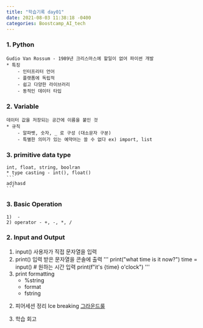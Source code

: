 ```yaml
---
title: "학습기록 day01"
date: 2021-08-03 11:38:18 -0400
categories: Boostcamp_AI_tech
---
```


### 1. Python
    Gudio Van Rossum - 1989년 크리스마스에 할일이 없어 파이썬 개발
    * 특징
        - 인터프리터 언어
        - 플랫폼에 독립적
        - 쉽고 다양한 라이브러리
        - 동적인 데이터 타입

### 2. Variable
    데이터 값을 저장되는 공간에 이름을 붙인 것
    * 규칙
        - 알파벳, 숫자, _ 로 구성 (대소문자 구분)
        - 특별한 의미가 있는 예약어는 쓸 수 없다 ex) import, list
### 3. primitive data type
    int, float, string, boolran
    * type casting - int(), float()
    ```
    adjhasd
    ```




### 3. Basic Operation
    1)  - 
    2) operator - +, -, *, /

### 2. Input and Output
  1) input()
      사용자가 직접 문자열을 입력
  2) print()
      입력 받은 문자열을 콘솔에 출력
      '''
      print("what time is it now?")
      time = input()  # 원하는 시간 입력
      print(f"it's {time} o'clock")
      '''
  3) print formatting
      * %string
      * format
      * fstring

2. 피어세션 정리
  Ice breaking
  [그라운드룰](https://github.com/Kangsukmin/K-AI/wiki)
  
3. 학습 회고

